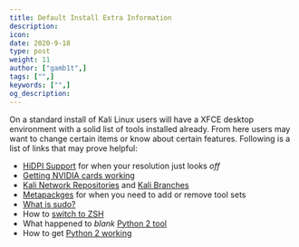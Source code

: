 ```yaml
---
title: Default Install Extra Information
description:
icon:
date: 2020-9-18
type: post
weight: 11
author: ["gamb1t",]
tags: ["",]
keywords: ["",]
og_description:
---
```


On a standard install of Kali Linux users will have a XFCE desktop environment with a solid list of tools installed already. From here users may want to change certain items or know about certain features. Following is a list of links that may prove helpful:
- [HiDPI Support](https://www.kali.org/docs/general-use/hidpi/) for when your resolution just looks _off_
- [Getting NVIDIA cards working](https://www.kali.org/docs/general-use/install-nvidia-drivers-on-kali-linux/)
- [Kali Network Repositories](https://www.kali.org/docs/general-use/kali-linux-sources-list-repositories/) and [Kali Branches](https://www.kali.org/docs/introduction/kali-branches/)
- [Metapackges](https://www.kali.org/docs/general-use/metapackages/) for when you need to add or remove tool sets
- [What is sudo?](https://www.kali.org/docs/general-use/sudo/)
- How to [switch to ZSH](https://www.kali.org/news/kali-2020-3-release/)
- What happened to _blank_ [Python 2 tool](https://www.kali.org/news/python-2-end-of-life/)
- How to get [Python 2 working](https://www.kali.org/docs/general-use/using-eol-python-versions/)
